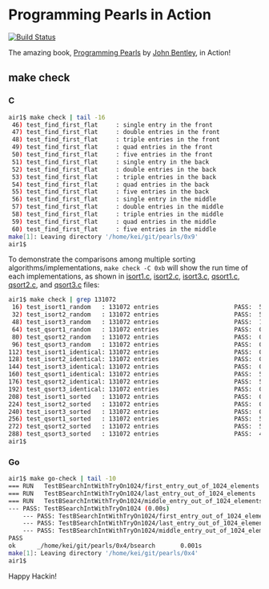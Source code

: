 # Programming Pearls in Action

[![Build Status]](https://travis-ci.org/keinohguchi/pearls-in-action)

The amazing book, [Programming Pearls] by [John Bentley], in Action!

[Build Status]: https://travis-ci.org/keinohguchi/pearls-in-action.svg
[Programming Pearls]: https://dl.acm.org/citation.cfm?id=318199
[John Bentley]: https://dl.acm.org/author_page.cfm?id=81100143310

## make check

### C

```sh
air1$ make check | tail -16
 46) test_find_first_flat     : single entry in the front                    PASS
 47) test_find_first_flat     : double entries in the front                  PASS
 48) test_find_first_flat     : triple entries in the front                  PASS
 49) test_find_first_flat     : quad entries in the front                    PASS
 50) test_find_first_flat     : five entries in the front                    PASS
 51) test_find_first_flat     : single entry in the back                     PASS
 52) test_find_first_flat     : double entries in the back                   PASS
 53) test_find_first_flat     : triple entries in the back                   PASS
 54) test_find_first_flat     : quad entries in the back                     PASS
 55) test_find_first_flat     : five entries in the back                     PASS
 56) test_find_first_flat     : single entry in the middle                   PASS
 57) test_find_first_flat     : double entries in the middle                 PASS
 58) test_find_first_flat     : triple entries in the middle                 PASS
 59) test_find_first_flat     : quad entries in the middle                   PASS
 60) test_find_first_flat     : five entries in the middle                   PASS
make[1]: Leaving directory '/home/kei/git/pearls/0x9'
air1$
```

To demonstrate the comparisons among multiple sorting
algorithms/implementations, `make check -C 0xb` will show the run time
of each implementations, as shown in [isort1.c], [isort2.c], [isort3.c],
[qsort1.c], [qsort2.c], and [qsort3.c] files:

[isort1.c]: 0xb/isort1.c
[isort2.c]: 0xb/isort2.c
[isort3.c]: 0xb/isort3.c
[qsort1.c]: 0xb/qsort1.c
[qsort2.c]: 0xb/qsort2.c
[qsort3.c]: 0xb/qsort3.c

```sh
air1$ make check | grep 131072
 16) test_isort1_random   : 131072 entries                     PASS:  5.441844sec
 32) test_isort2_random   : 131072 entries                     PASS:  5.482489sec
 48) test_isort3_random   : 131072 entries                     PASS:  1.738310sec
 64) test_qsort1_random   : 131072 entries                     PASS:  0.008484sec
 80) test_qsort2_random   : 131072 entries                     PASS:  0.008297sec
 96) test_qsort3_random   : 131072 entries                     PASS:  0.008470sec
112) test_isort1_identical: 131072 entries                     PASS:  0.000100sec
128) test_isort2_identical: 131072 entries                     PASS:  0.000083sec
144) test_isort3_identical: 131072 entries                     PASS:  0.000096sec
160) test_qsort1_identical: 131072 entries                     PASS:  5.483466sec
176) test_qsort2_identical: 131072 entries                     PASS:  5.448950sec
192) test_qsort3_identical: 131072 entries                     PASS:  0.002300sec
208) test_isort1_sorted   : 131072 entries                     PASS:  0.000119sec
224) test_isort2_sorted   : 131072 entries                     PASS:  0.000089sec
240) test_isort3_sorted   : 131072 entries                     PASS:  0.000096sec
256) test_qsort1_sorted   : 131072 entries                     PASS:  5.486417sec
272) test_qsort2_sorted   : 131072 entries                     PASS:  5.499130sec
288) test_qsort3_sorted   : 131072 entries                     PASS:  4.373180sec
air1$
```

### Go

```sh
air1$ make go-check | tail -10
=== RUN   TestBSearchIntWithTryOn1024/first_entry_out_of_1024_elements
=== RUN   TestBSearchIntWithTryOn1024/last_entry_out_of_1024_elements
=== RUN   TestBSearchIntWithTryOn1024/middle_entry_out_of_1024_elements
--- PASS: TestBSearchIntWithTryOn1024 (0.00s)
    --- PASS: TestBSearchIntWithTryOn1024/first_entry_out_of_1024_elements (0.00s)
    --- PASS: TestBSearchIntWithTryOn1024/last_entry_out_of_1024_elements (0.00s)
    --- PASS: TestBSearchIntWithTryOn1024/middle_entry_out_of_1024_elements (0.00s)
PASS
ok      _/home/kei/git/pearls/0x4/bsearch       0.001s
make[1]: Leaving directory '/home/kei/git/pearls/0x4'
air1$
```

Happy Hackin!
